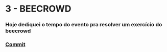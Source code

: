 # 3 - BEECROWD

### Hoje dediquei o tempo do evento pra resolver um exercício do beecrowd

### [Commit](https://github.com/gabrielduete/BEECROWD-JS-GUIA/commit/cb75a1570b8430b2c235a6bc775656a062e03993)
